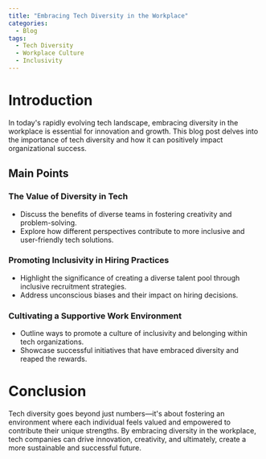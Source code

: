 ```yaml
---
title: "Embracing Tech Diversity in the Workplace"
categories:
  - Blog
tags:
  - Tech Diversity
  - Workplace Culture
  - Inclusivity
---
```


# Introduction
In today's rapidly evolving tech landscape, embracing diversity in the workplace is essential for innovation and growth. This blog post delves into the importance of tech diversity and how it can positively impact organizational success.

## Main Points
### The Value of Diversity in Tech
- Discuss the benefits of diverse teams in fostering creativity and problem-solving.
- Explore how different perspectives contribute to more inclusive and user-friendly tech solutions.

### Promoting Inclusivity in Hiring Practices
- Highlight the significance of creating a diverse talent pool through inclusive recruitment strategies.
- Address unconscious biases and their impact on hiring decisions.

### Cultivating a Supportive Work Environment
- Outline ways to promote a culture of inclusivity and belonging within tech organizations.
- Showcase successful initiatives that have embraced diversity and reaped the rewards.

# Conclusion
Tech diversity goes beyond just numbers—it's about fostering an environment where each individual feels valued and empowered to contribute their unique strengths. By embracing diversity in the workplace, tech companies can drive innovation, creativity, and ultimately, create a more sustainable and successful future.